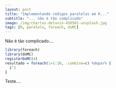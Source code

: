 ```yaml
---
layout: post
title: "Implementando códigos paralelos em R..."
subtitle: "... não é tão complicado"
image: /img/charles-deluvio-456501-unsplash.jpg
tags: [R, paralelo, foreach, doMC]
---
```


Não é tão complicado....

```r
library(foreach)
library(doMC)
registerDoMC(4)
resultado = foreach(i=1:10, .combine=c) %dopar% {
  i^2
}
```

Teste....
